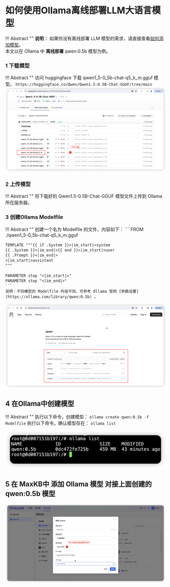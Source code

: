 # 如何使用Ollama离线部署LLM大语言模型


!!! Abstract ""
    **说明：** 如果你没有离线部署 LLM 模型的需求，请直接查看[如何添加模型](https://maxkb.cn/docs/user_manual/model/model/)。      
    本文以在 Ollama 中 **离线部署**  qwen:0.5b 模型为例。

### 1 下载模型

!!! Abstract ""
    访问 huggingface 下载 qwen1_5-0_5b-chat-q5_k_m.gguf 模型。
    ```
    https://huggingface.co/Qwen/Qwen1.5-0.5B-Chat-GGUF/tree/main
    ```
![下载模型](../img/FAQ/downModel.png)

### 2 上传模型

!!! Abstract ""
    将下载好的 Qwen1.5-0.5B-Chat-GGUF 模型文件上传到 Ollama 所在服务器。

### 3 创建Ollama Modelfile

!!! Abstract ""
    创建一个名为 Modelfile 的文件，内容如下：
    ```
    FROM ./qwen1_5-0_5b-chat-q5_k_m.gguf

    TEMPLATE """{{ if .System }}<|im_start|>system
    {{ .System }}<|im_end|>{{ end }}<|im_start|>user
    {{ .Prompt }}<|im_end|>
    <|im_start|>assistant
    """

    PARAMETER stop "<|im_start|>"
    PARAMETER stop "<|im_end|>"
    ```
    说明：不同模型的 Modelfile 内容不同，可参考 Ollama 官网 [参数设置](https://ollama.com/library/qwen:0.5b) 。

![模型参数模版](../img/FAQ/modelSetting.png)


## 4 在Ollama中创建模型

!!! Abstract ""
    执行以下命令，创建模型：
    ```
    ollama create qwen:0.5b -f Modelfile
    ```
    执行以下命令，确认模型存在：
    ```
    ollama list
    ```

![ollama查看模型列表](../img/FAQ/ollamaList.png)

## 5 在 MaxKB中 添加 Ollama 模型 对接上面创建的 qwen:0.5b 模型

![MaxKB中添加模型](../img/FAQ/MaxKBaddModel.png)